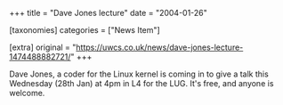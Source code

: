 +++
title = "Dave Jones lecture"
date = "2004-01-26"

[taxonomies]
categories = ["News Item"]

[extra]
original = "https://uwcs.co.uk/news/dave-jones-lecture-1474488882721/"
+++

Dave Jones, a coder for the Linux kernel is coming in to give a talk this Wednesday (28th Jan) at 4pm in L4 for the LUG. It's free, and anyone is welcome.

